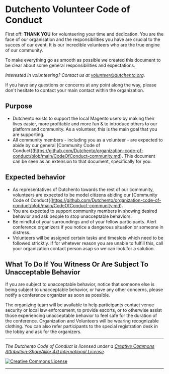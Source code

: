 # Dutchento Volunteer Code of Conduct

First off: **THANK YOU** for volunteering your time and dedication. You are the face of our organisation and the responsibilities you have are crucial to the succes of our event. It is our incredible volunteers who are the true engine of our community.

To make everything go as smooth as possible we created this document to be clear about some general responsibilities and expectations.

*Interested in volunteering? Contact us at volunteer@dutchento.org.*

If you have any questions or concerns at any point along the way, please don't hesitate to contact your main contact within the organization.

## Purpose
* Dutchento exists to support the local Magento users by making their lives easier, more profitable and more fun & to introduce others to our platform and community. As a volunteer, this is the main goal that you are supporting.
* All community members - including you as a volunteer - are expected to abide by our general [Community Code of Conduct{(https://github.com/Dutchento/organization-code-of-conduct/blob/main/CodeOfConduct-community.md). This document can be seen as an extension to that document, specifically for you.

## Expected behavior
* As representatives of Dutchento towards the rest of our community, volunteers are expected to be model citizens abiding our [Community Code of Conduct{(https://github.com/Dutchento/organization-code-of-conduct/blob/main/CodeOfConduct-community.md).
* You are expected to support community members in showing desired behavior and ask people to stop unacceptable behaviors.
* Be mindful of your surroundings and of your fellow participants. Alert conference organizers if you notice a dangerous situation or someone in distress.
* Volunteers will be assigned certain tasks and timeslots which need to be followed stricktly. If for whetever reason you are unable to fulfill this, call your organization contact person asap so we can look for a solution.

## What To Do If You Witness Or Are Subject To Unacceptable Behavior
If you are subject to unacceptable behavior, notice that someone else is being subject to unacceptable behavior, or have any other concerns, please notify a conference organizer as soon as possible.

The organizing team will be available to help participants contact venue security or local law enforcement, to provide escorts, or to otherwise assist those experiencing unacceptable behavior to feel safe for the duration of the conference.
Organization and Volunteers will be wearing recognizable clothing. You can also refer participants to the special registration desk in the lobby and ask for the organizers.

---

*_The Dutchento Code of Conduct is licensed under a <a rel="license" href="http://creativecommons.org/licenses/by-sa/4.0/">Creative Commons Attribution-ShareAlike 4.0 International License</a>._*

<a rel="license" href="http://creativecommons.org/licenses/by-sa/4.0/" target="_blank"><img alt="Creative Commons License" style="border-width:0" src="https://i.creativecommons.org/l/by-sa/4.0/88x31.png" /></a> 

---

